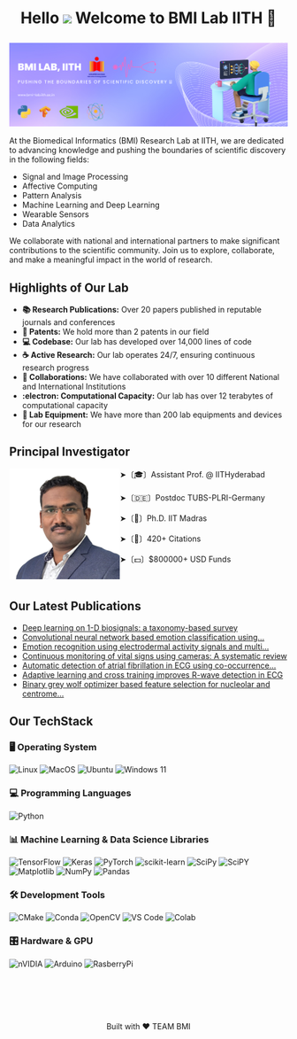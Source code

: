 # <p align="center">Hello <img src="https://media.giphy.com/media/hvRJCLFzcasrR4ia7z/giphy.gif" width="25"> Welcome to BMI Lab IITH 🏢</p>

![banner](https://github.com/BMI-Lab-IITH/.github/blob/main/assets/banner.png)

At the Biomedical Informatics (BMI) Research Lab at IITH, we are dedicated to advancing knowledge and pushing the boundaries of scientific discovery in the following fields:

- Signal and Image Processing
- Affective Computing
- Pattern Analysis
- Machine Learning and Deep Learning
- Wearable Sensors
- Data Analytics

We collaborate with national and international partners to make significant contributions to the scientific community. Join us to explore, collaborate, and make a meaningful impact in the world of research.

## Highlights of Our Lab

- **📚 Research Publications:** Over 20 papers published in reputable journals and conferences
- **📃 Patents:** We hold more than 2 patents in our field
- **💻 Codebase:** Our lab has developed over 14,000 lines of code
- **☕ Active Research:** Our lab operates 24/7, ensuring continuous research progress
- **🤝 Collaborations:** We have collaborated with over 10 different National and International Institutions
- **:electron: Computational Capacity:** Our lab has over 12 terabytes of computational capacity
- **🔌 Lab Equipment:** We have more than 200 lab equipments and devices for our research

  
## Principal Investigator

<div>
  <img src="https://github.com/BMI-Lab-IITH/.github/blob/main/assets/Nagarajan.png" alt="avatar" align="left" width="200" height="200">
➤〔🎓〕Assistant Prof. @ IITHyderabad
<br/>
<br/>
➤〔🇩🇪〕Postdoc TUBS-PLRI-Germany
<br/>
<br/>
➤〔🔬〕Ph.D. IIT Madras
<br/>
<br/>
➤〔📝〕420+ Citations 
<br/>
<br/>
  ➤〔💵〕$800000+ USD Funds
</div>

<br/>
<br/>

## Our Latest Publications

- [Deep learning on 1-D biosignals: a taxonomy-based survey](https://www.thieme-connect.com/products/ejournals/html/10.1055/s-0038-1667083)
- [Convolutional neural network based emotion classification using...](https://www.sciencedirect.com/science/article/pii/S095741742030395X)
- [Emotion recognition using electrodermal activity signals and multi...](https://link.springer.com/article/10.1007/s10916-020-01676-6)
- [Continuous monitoring of vital signs using cameras: A systematic review](https://www.mdpi.com/1424-8220/22/11/4097)
- [Automatic detection of atrial fibrillation in ECG using co-occurrence...](https://www.mdpi.com/1424-8220/21/10/3542)
- [Adaptive learning and cross training improves R-wave detection in ECG](https://www.sciencedirect.com/science/article/abs/pii/S0169260721000055)
- [Binary grey wolf optimizer based feature selection for nucleolar and centrome...](https://ieeexplore.ieee.org/abstract/document/8856872)

## Our TechStack
### **🖥️ Operating System**
![Linux](https://img.shields.io/badge/Linux-FCC624?style=for-the-badge&logo=linux&logoColor=black)
![MacOS](https://img.shields.io/badge/mac%20os-000000?style=for-the-badge&logo=apple&logoColor=white)
![Ubuntu](https://img.shields.io/badge/Ubuntu-E95420?style=for-the-badge&logo=ubuntu&logoColor=white)
![Windows 11](https://img.shields.io/badge/Windows_11-0078d4?style=for-the-badge&logo=windows-11&logoColor=white)

### 💻 Programming Languages
![Python](https://img.shields.io/badge/python-3670A0?style=for-the-badge&logo=python&logoColor=ffdd54)

### 📊 Machine Learning & Data Science Libraries
![TensorFlow](https://img.shields.io/badge/TensorFlow-%23FF6F00.svg?style=for-the-badge&logo=TensorFlow&logoColor=white)
![Keras](https://img.shields.io/badge/Keras-%23D00000.svg?style=for-the-badge&logo=Keras&logoColor=white)
![PyTorch](https://img.shields.io/badge/PyTorch-%23EE4C2C.svg?style=for-the-badge&logo=PyTorch&logoColor=white)
![scikit-learn](https://img.shields.io/badge/scikit--learn-%23F7931E.svg?style=for-the-badge&logo=scikit-learn&logoColor=white)
![SciPy](https://img.shields.io/badge/SciPy-%230C55A5.svg?style=for-the-badge&logo=scipy&logoColor=%white)
![SciPY](https://img.shields.io/badge/SciPy-654FF0?style=for-the-badge&logo=SciPy&logoColor=white)
![Matplotlib](https://img.shields.io/badge/Matplotlib-%23ffffff.svg?style=for-the-badge&logo=Matplotlib&logoColor=black)
![NumPy](https://img.shields.io/badge/numpy-%23013243.svg?style=for-the-badge&logo=numpy&logoColor=white)
![Pandas](https://img.shields.io/badge/pandas-%23150458.svg?style=for-the-badge&logo=pandas&logoColor=white)

### 🛠️ Development Tools
![CMake](https://img.shields.io/badge/CMake-064F8C?style=for-the-badge&logo=cmake&logoColor=white)
![Conda](https://img.shields.io/badge/conda-342B029.svg?&style=for-the-badge&logo=anaconda&logoColor=white)
![OpenCV](https://img.shields.io/badge/OpenCV-27338e?style=for-the-badge&logo=OpenCV&logoColor=white)
![VS Code](https://img.shields.io/badge/Visual_Studio_Code-0078D4?style=for-the-badge&logo=visual%20studio%20code&logoColor=white)
![Colab](https://img.shields.io/badge/Colab-F9AB00?style=for-the-badge&logo=googlecolab&color=525252)

### 🎛️ Hardware & GPU
![nVIDIA](https://img.shields.io/badge/nVIDIA-%2376B900.svg?style=for-the-badge&logo=nVIDIA&logoColor=white)
![Arduino](https://img.shields.io/badge/Arduino-00979D?style=for-the-badge&logo=Arduino&logoColor=white)
![RasberryPi](https://img.shields.io/badge/Raspberry%20Pi-A22846?style=for-the-badge&logo=Raspberry%20Pi&logoColor=white)

<br/>
<br/>
<br/>
<br/>

<!-- ## Contributing

We welcome contributions to our publications. If you would like to contribute, please follow our [contribution guidelines](CONTRIBUTING.md).

## License

This project is licensed under the [License Name](LICENSE). Please see the LICENSE file for more details.

## Contact

For any questions or inquiries, please contact [Contact Name](mailto:contact@example.com). -->

<p align="center">Built with ♥️ TEAM BMI</p>
